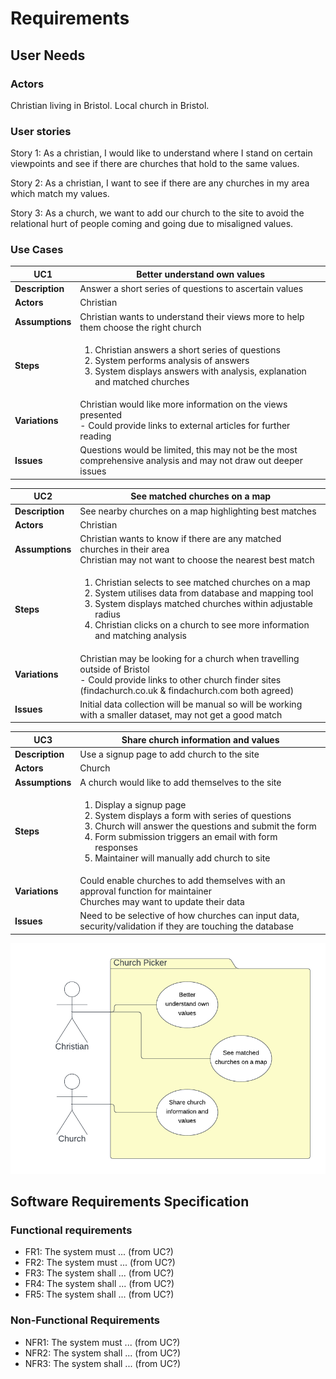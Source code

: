 # Requirements

## User Needs

### Actors
Christian living in Bristol.
Local church in Bristol.

### User stories
Story 1: As a christian, I would like to understand where I stand on certain viewpoints and see if there are churches that hold to the same values.

Story 2: As a christian, I want to see if there are any churches in my area which match my values.  

Story 3: As a church, we want to add our church to the site to avoid the relational hurt of people coming and going due to misaligned values.  

### Use Cases

| UC1 | Better understand own values | 
| --- | ---------------------------------------- |
| **Description** | Answer a short series of questions to ascertain values |
| **Actors** | Christian |
| **Assumptions** | Christian wants to understand their views more to help them choose the right church</td></tr>
| **Steps** | <ol><li>Christian answers a short series of questions</li><li>System performs analysis of answers</li><li>System displays answers with analysis, explanation and matched churches</li></ol>|
| **Variations** | Christian would like more information on the views presented<br /> - Could provide links to external articles for further reading |
| **Issues** | Questions would be limited, this may not be the most comprehensive analysis and may not draw out deeper issues |

| UC2 | See matched churches on a map | 
| --- | ------------------------------ |
| **Description** | See nearby churches on a map highlighting best matches |
| **Actors** | Christian |
| **Assumptions** | Christian wants to know if there are any matched churches in their area<br />Christian may not want to choose the nearest best match |
| **Steps** | <ol><li>Christian selects to see matched churches on a map</li><li>System utilises data from database and mapping tool</li><li>System displays matched churches within adjustable radius</li><li>Christian clicks on a church to see more information and matching analysis</li></ol> |
| **Variations** | Christian may be looking for a church when travelling outside of Bristol<br /> - Could provide links to other church finder sites (findachurch.co.uk & findachurch.com both agreed) |
| **Issues** | Initial data collection will be manual so will be working with a smaller dataset, may not get a good match |

| UC3 | Share church information and values | 
| --- | -------------------------------------- |
| **Description** | Use a signup page to add church to the site |
| **Actors** | Church |
| **Assumptions** | A church would like to add themselves to the site |
| **Steps** | <ol><li>Display a signup page</li><li>System displays a form with series of questions</li><li>Church will answer the questions and submit the form</li><li>Form submission triggers an email with form responses</li><li>Maintainer will manually add church to site</li></ol> |
| **Variations** | Could enable churches to add themselves with an approval function for maintainer<br />Churches may want to update their data |
| **Issues** | Need to be selective of how churches can input data, security/validation if they are touching the database |


![Insert your Use-Case Diagram Here](images/use-case.png)

## Software Requirements Specification
### Functional requirements

* FR1: The system must ... (from UC?)
* FR2: The system must ... (from UC?)
* FR3: The system shall ... (from UC?)
* FR4: The system shall ... (from UC?)
* FR5: The system shall ... (from UC?)


### Non-Functional Requirements
* NFR1: The system must ... (from UC?)
* NFR2: The system shall ... (from UC?)
* NFR3: The system shall ... (from UC?)
